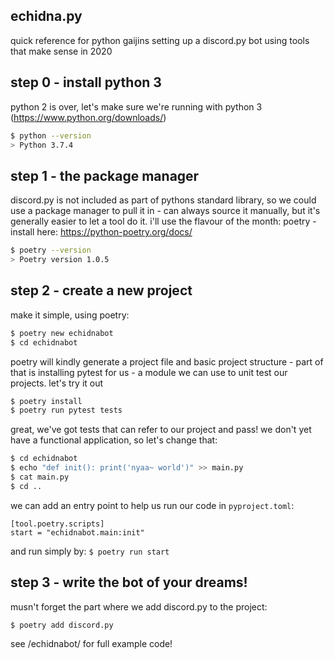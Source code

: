 ## echidna.py
quick reference for python gaijins setting up a discord.py bot using tools that make sense in 2020

## step 0 - install python 3
python 2 is over, let's make sure we're running with python 3 (https://www.python.org/downloads/)

```sh
$ python --version
> Python 3.7.4
```

## step 1 - the package manager
discord.py is not included as part of pythons standard library, so we could use a package manager
to pull it in - can always source it manually, but it's generally easier to let a tool do it.
i'll use the flavour of the month: poetry - install here: https://python-poetry.org/docs/

```sh
$ poetry --version
> Poetry version 1.0.5
```

## step 2 - create a new project
make it simple, using poetry:

```sh
$ poetry new echidnabot
$ cd echidnabot
```

poetry will kindly generate a project file and basic project structure - part of that
is installing pytest for us - a module we can use to unit test our projects. let's try it out

```sh
$ poetry install
$ poetry run pytest tests
```

great, we've got tests that can refer to our project and pass! we don't yet have a
functional application, so let's change that:

```sh
$ cd echidnabot
$ echo "def init(): print('nyaa~ world')" >> main.py
$ cat main.py
$ cd ..
```

we can add an entry point to help us run our code in `pyproject.toml`:

```
[tool.poetry.scripts]
start = "echidnabot.main:init"
```

and run simply by: `$ poetry run start`

## step 3 - write the bot of your dreams!

musn't forget the part where we add discord.py to the project:

```sh
$ poetry add discord.py
```

see /echidnabot/ for full example code!